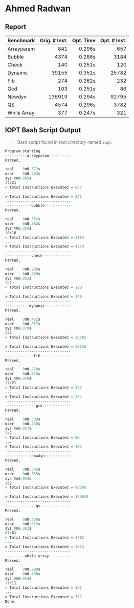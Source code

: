 # Ahmed Radwan
## Report
| Benchmark   | Orig. # Inst. | Opt. Time | Opt. # Inst. |
| ----------- | ------------: | --------: | -----------: |
| Arrayparam  |           841 |    0.296s |          657 |
| Bubble      |          4374 |    0.286s |         3184 |
| Check       |           140 |    0.251s |          120 |
| Dynamic     |         39155 |    0.351s |        25782 |
| Fib         |           274 |    0.262s |          232 |
| Gcd         |           103 |    0.251s |           86 |
| Newdyn      |        136919 |    0.294s |        92795 |
| QS          |          4574 |    0.296s |         3782 |
| While Array |           377 |    0.247s |          321 |

## IOPT Bash Script Output
> Bash script found in root directory named `iopt`.
```r
Program starting
----------arrayparam----------
Parsed.

real	0m0.372s
user	0m0.503s
sys	0m0.065s
21c21
< Total Instructions Executed = 657
---
> Total Instructions Executed = 841
------------------------------
------------bubble------------
Parsed.

real	0m0.352s
user	0m0.582s
sys	0m0.058s
16c16
< Total Instructions Executed = 3184
---
> Total Instructions Executed = 4374
------------------------------
------------check-------------
Parsed.

real	0m0.280s
user	0m0.389s
sys	0m0.052s
2c2
< Total Instructions Executed = 120
---
> Total Instructions Executed = 140
------------------------------
-----------dynamic------------
Parsed.

real	0m0.462s
user	0m0.857s
sys	0m0.070s
2c2
< Total Instructions Executed = 25782
---
> Total Instructions Executed = 39155
------------------------------
-------------fib--------------
Parsed.

real	0m0.270s
user	0m0.375s
sys	0m0.050s
21c21
< Total Instructions Executed = 232
---
> Total Instructions Executed = 274
------------------------------
--------------gcd-------------
Parsed.

real	0m0.309s
user	0m0.438s
sys	0m0.057s
2c2
< Total Instructions Executed = 86
---
> Total Instructions Executed = 103
------------------------------
------------newdyn------------
Parsed.

real	0m0.346s
user	0m0.555s
sys	0m0.053s
2c2
< Total Instructions Executed = 92795
---
> Total Instructions Executed = 136919
------------------------------
--------------qs--------------
Parsed.

real	0m0.368s
user	0m0.619s
sys	0m0.062s
61c61
< Total Instructions Executed = 3782
---
> Total Instructions Executed = 4574
------------------------------
---------while_array----------
Parsed.

real	0m0.298s
user	0m0.408s
sys	0m0.054s
11c11
< Total Instructions Executed = 321
---
> Total Instructions Executed = 377
Done.
```